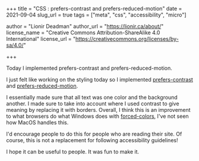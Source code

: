 +++
title = "CSS : prefers-contrast and prefers-reduced-motion"
date = 2021-09-04
slug_url = true
tags = ["meta", "css", "accessibility", "micro"]

author = "Lionir Deadman"
author_url = "https://lionir.ca/about/"
license_name = "Creative Commons Attribution-ShareAlike 4.0 International"
license_url = "https://creativecommons.org/licenses/by-sa/4.0/"

+++

Today I implemented prefers-contrast and prefers-reduced-motion.
<!--more-->
I just felt like working on the styling today so I implemented [prefers-contrast](https://developer.mozilla.org/en-US/docs/Web/CSS/@media/prefers-contrast) and [prefers-reduced-motion](https://developer.mozilla.org/en-US/docs/Web/CSS/@media/prefers-reduced-motion).

I essentially made sure that all text was one color and the background another. I made sure to take into account where I used contrast to give meaning by replacing it with borders. Overall, I think this is an improvement to what browsers do what Windows does with [forced-colors](https://developer.mozilla.org/en-US/docs/Web/CSS/@media/forced-colors), I've not seen how MacOS handles this.

I'd encourage people to do this for people who are reading their site. Of course, this is not a replacement for following accessibility guidelines!

I hope it can be useful to people. It was fun to make it.
